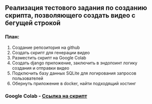 ## Реализация тестового задания по созданию скрипта, позволяющего создать видео с бегущей строкой 

### План:
1. Создание репозитория на github
1. Создать скрипт для генерации видео
1. Разместить скрипт на Google Colab
1. Создать django приложение, заключить в эндопоинт логику создания и отправки видео
1. Подключить базу данных SQLite для логирования запросов пользователей
1. Обернуть приложение в docker, найти подходящий хостинг

### Google Colab - [Ссылка на скрипт](https://colab.research.google.com/drive/16FOA88MnFcfX41ZZ1s4BZLkUv47S2YxH?usp=sharing)